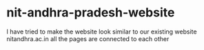 # nit-andhra-pradesh-website

I have tried to make the website look similar to our existing website  nitandhra.ac.in
all the pages are connected to each other 
